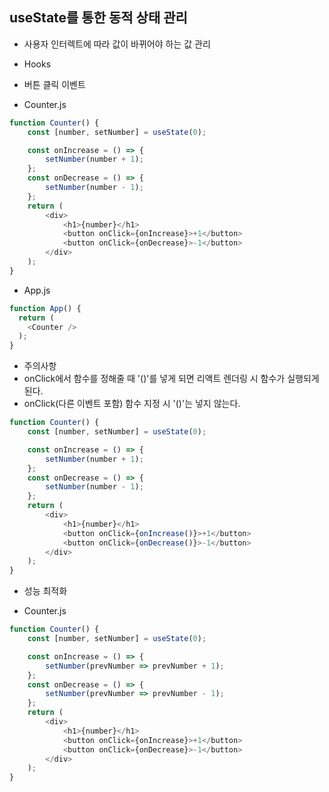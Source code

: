 ## useState를 통한 동적 상태 관리

- 사용자 인터렉트에 따라 값이 바뀌어야 하는 값 관리
- Hooks
- 버튼 클릭 이벤트

- Counter.js
```JavaScript
function Counter() {
    const [number, setNumber] = useState(0);

    const onIncrease = () => {
        setNumber(number + 1);
    };
    const onDecrease = () => {
        setNumber(number - 1);
    };
    return (
        <div>
            <h1>{number}</h1>
            <button onClick={onIncrease}>+1</button>
            <button onClick={onDecrease}>-1</button>
        </div>
    );
}
```

- App.js
```JavaScript
function App() {
  return (
    <Counter />
  );
}
```

- 주의사항
- onClick에서 함수를 정해줄 때 '()'를 넣게 되면 리액트 렌더링 시 함수가 실행되게 된다.
- onClick(다른 이벤트 포함) 함수 지정 시 '()'는 넣지 않는다.
```JavaScript
function Counter() {
    const [number, setNumber] = useState(0);

    const onIncrease = () => {
        setNumber(number + 1);
    };
    const onDecrease = () => {
        setNumber(number - 1);
    };
    return (
        <div>
            <h1>{number}</h1>
            <button onClick={onIncrease()}>+1</button>
            <button onClick={onDecrease()}>-1</button>
        </div>
    );
}
```
- 성능 최적화

- Counter.js
```JavaScript
function Counter() {
    const [number, setNumber] = useState(0);

    const onIncrease = () => {
        setNumber(prevNumber => prevNumber + 1);
    };
    const onDecrease = () => {
        setNumber(prevNumber => prevNumber - 1);
    };
    return (
        <div>
            <h1>{number}</h1>
            <button onClick={onIncrease}>+1</button>
            <button onClick={onDecrease}>-1</button>
        </div>
    );
}
```